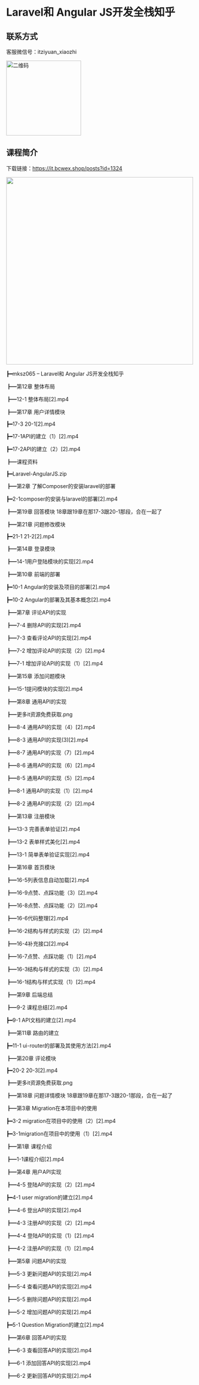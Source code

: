 # Laravel和 Angular JS开发全栈知乎

## 联系方式

客服微信号：itziyuan_xiaozhi

<img src="https://ziyuanyun.oss-cn-guangzhou.aliyuncs.com/common/20240614073449/666b82192834a.jpg" width="200" height="200" alt="二维码">

## 课程简介

下载链接：https://it.bcwex.shop/posts?id=1324

<img src="https://ziyuanyun.oss-cn-guangzhou.aliyuncs.com/yun/20240515153704/6644662067ddf.jpg" width="500" alt="">

  ┣━mksz065 &#8211; Laravel和 Angular JS开发全栈知乎

 ┣━第12章 整体布局

 ┣━12-1 整体布局[2].mp4

 ┣━第17章 用户详情模块

 ┣━17-3 20-1[2].mp4

 ┣━17-1API的建立（1）[2].mp4

 ┣━17-2API的建立（2）[2].mp4

 ┣━课程资料

 ┣━Laravel-AngularJS.zip

 ┣━第2章 了解Composer的安装laravel的部署

 ┣━2-1composer的安装与laravel的部署[2].mp4

 ┣━第19章 回答模块 18章跟19章在那17-3跟20-1那段，合在一起了

 ┣━第21章 问题修改模块

 ┣━21-1 21-2[2].mp4

 ┣━第14章 登录模块

 ┣━14-1用户登陆模块的实现[2].mp4

 ┣━第10章 前端的部署

 ┣━10-1 Angular的安装及项目的部署[2].mp4

 ┣━10-2 Angular的部署及其基本概念[2].mp4

 ┣━第7章 评论API的实现

 ┣━7-4 删除API的实现[2].mp4

 ┣━7-3 查看评论API的实现[2].mp4

 ┣━7-2 增加评论API的实现（2）[2].mp4

 ┣━7-1 增加评论API的实现（1）[2].mp4

 ┣━第15章 添加问题模块

 ┣━15-1提问模块的实现[2].mp4

 ┣━第8章 通用API的实现

 ┣━更多it资源免费获取.png

 ┣━8-4 通用API的实现（4）[2].mp4

 ┣━8-3 通用API的实现(3)[2].mp4

 ┣━8-7 通用API的实现（7）[2].mp4

 ┣━8-6 通用API的实现（6）[2].mp4

 ┣━8-5 通用API的实现（5）[2].mp4

 ┣━8-1 通用API的实现（1）[2].mp4

 ┣━8-2 通用API的实现（2）[2].mp4

 ┣━第13章 注册模块

 ┣━13-3 完善表单验证[2].mp4

 ┣━13-2 表单样式美化[2].mp4

 ┣━13-1 简单表单验证实现[2].mp4

 ┣━第16章 首页模块

 ┣━16-5列表信息自动加载[2].mp4

 ┣━16-9点赞、点踩功能（3）[2].mp4

 ┣━16-8点赞、点踩功能（2）[2].mp4

 ┣━16-6代码整理[2].mp4

 ┣━16-2结构与样式的实现（2）[2].mp4

 ┣━16-4补充接口[2].mp4

 ┣━16-7点赞、点踩功能（1）[2].mp4

 ┣━16-3结构与样式的实现（3）[2].mp4

 ┣━16-1结构与样式实现（1）[2].mp4

 ┣━第9章 后端总结

 ┣━9-2 课程总结[2].mp4

 ┣━9-1 API文档的建立[2].mp4

 ┣━第11章 路由的建立

 ┣━11-1 ui-router的部署及其使用方法[2].mp4

 ┣━第20章 评论模块

 ┣━20-2 20-3[2].mp4

 ┣━更多it资源免费获取.png

 ┣━第18章 问题详情模块 18章跟19章在那17-3跟20-1那段，合在一起了

 ┣━第3章 Migration在本项目中的使用

 ┣━3-2 migration在项目中的使用（2）[2].mp4

 ┣━3-1migration在项目中的使用（1）[2].mp4

 ┣━第1章 课程介绍

 ┣━1-1课程介绍[2].mp4

 ┣━第4章 用户API实现

 ┣━4-5 登陆API的实现（2）[2].mp4

 ┣━4-1 user migration的建立[2].mp4

 ┣━4-6 登出API的实现[2].mp4

 ┣━4-3 注册API的实现（2）[2].mp4

 ┣━4-4 登陆API的实现（1）[2].mp4

 ┣━4-2 注册API的实现（1）[2].mp4

 ┣━第5章 问题API的实现

 ┣━5-3 更新问题API的实现[2].mp4

 ┣━5-4 查看问题API的实现[2].mp4

 ┣━5-5 删除问题API的实现[2].mp4

 ┣━5-2 增加问题API的实现[2].mp4

 ┣━5-1 Question Migration的建立[2].mp4

 ┣━第6章 回答API的实现

 ┣━6-3 查看回答API的实现[2].mp4

 ┣━6-1 添加回答API的实现[2].mp4

 ┣━6-2 更新回答API的实现[2].mp4

  